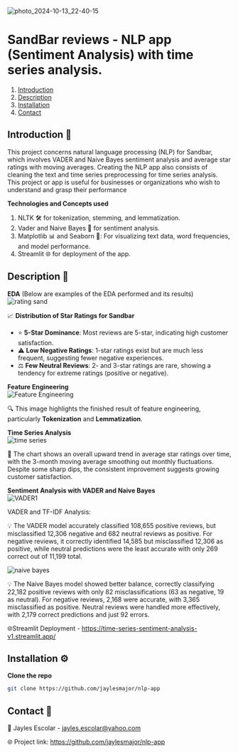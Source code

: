 ![photo_2024-10-13_22-40-15](https://github.com/user-attachments/assets/063ed929-b3cf-4d7b-8e92-3a18bc4e85d8)


# SandBar reviews -  NLP app (Sentiment Analysis) with time series analysis.
1. [Introduction](#introduction-)  
2. [Description](#description-)  
3. [Installation](#installation-)  
4. [Contact](#contact-)  

## Introduction 📝  
This project concerns natural language processing (NLP) for Sandbar, which involves VADER and Naive Bayes sentiment analysis and average star ratings with moving averages. Creating the NLP app also consists of cleaning the text and time series preprocessing for time series analysis. This project or app is useful for businesses or organizations who wish to understand and grasp their performance 

**Technologies and Concepts used**  
1. NLTK 🛠️ for tokenization, stemming, and lemmatization.  
2. Vader and Naive Bayes 💬 for sentiment analysis.  
3. Matplotlib 📊 and Seaborn 🎨: For visualizing text data, word frequencies, and model performance.  
4. Streamlit 🌐 for deployment of the app.  

## Description 🎯  
**EDA** (Below are examples of the EDA performed and its results)  
![rating sand](https://github.com/user-attachments/assets/0c87e568-d2c3-42c2-990a-2a4010f7681b)  

📈 **Distribution of Star Ratings for Sandbar**  
- ⭐️ **5-Star Dominance**: Most reviews are 5-star, indicating high customer satisfaction.  
- ⚠️ **Low Negative Ratings**: 1-star ratings exist but are much less frequent, suggesting fewer negative experiences.  
- ⚖️ **Few Neutral Reviews**: 2- and 3-star ratings are rare, showing a tendency for extreme ratings (positive or negative).  

**Feature Engineering**  
![Feature Engineering](https://github.com/user-attachments/assets/5938adaa-810b-4a2d-9856-74b65d4f98d7)  

🔍 This image highlights the finished result of feature engineering, particularly **Tokenization** and **Lemmatization**.  

**Time Series Analysis**  
![time series](https://github.com/user-attachments/assets/bce7cee1-43ac-45a3-a69f-ee78a39e3837)  

📆 The chart shows an overall upward trend in average star ratings over time, with the 3-month moving average smoothing out monthly fluctuations. Despite some sharp dips, the consistent improvement suggests growing customer satisfaction.

**Sentiment Analysis with VADER and Naive Bayes**  
![VADER1](https://github.com/user-attachments/assets/05e459f3-85ad-4f47-b0f5-676cf4baacaa)


VADER and TF-IDF Analysis:

💡 The VADER model accurately classified 108,655 positive reviews, but misclassified 12,306 negative and 682 neutral reviews as positive. For negative reviews, it correctly identified 14,585 but misclassified 12,306 as positive, while neutral predictions were the least accurate with only 269 correct out of 11,199 total.

![naive bayes](https://github.com/user-attachments/assets/a56b3f93-d275-46ea-a0fa-1f4c12fefb1c)

💡 The Naive Bayes model showed better balance, correctly classifying 22,182 positive reviews with only 82 misclassifications (63 as negative, 19 as neutral). For negative reviews, 2,168 were accurate, with 3,365 misclassified as positive. Neutral reviews were handled more effectively, with 2,179 correct predictions and just 92 errors.



🌐Streamlit Deployment - https://time-series-sentiment-analysis-v1.streamlit.app/



## Installation ⚙️  

**Clone the repo**  
```bash  
git clone https://github.com/jaylesmajor/nlp-app  
```

## Contact 📧
📌 Jayles Escolar - jayles.escolar@yahoo.com

🌐 Project link: https://github.com/jaylesmajor/nlp-app

